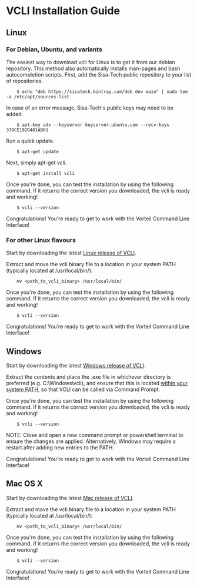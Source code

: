 # VCLI Installation Guide

## Linux

### For Debian, Ubuntu, and variants

The easiest way to download vcli for Linux is to get it from our debian repository. This method also automatically installs man-pages and bash autocompletion scripts.
First, add the Sisa-Tech public repository to your list of repositories.

		$ echo "deb https://sisatech.bintray.com/deb dev main" | sudo tee -a /etc/apt/sources.list
In case of an error message, Sisa-Tech's public keys may need to be added.

		$ apt-key adv --keyserver keyserver.ubuntu.com --recv-keys 379CE192D401AB61
Run a quick update.

		$ apt-get update
Next, simply apt-get vcli.

		$ apt-get install vcli
Once you're done, you can test the installation by using the following command. If it returns the correct version you downloaded, the vcli is ready and working!

		$ vcli --version
Congratulations! You're ready to get to work with the Vorteil Command Line Interface!

### For other Linux flavours

Start by downloading the latest [Linux release of VCLI](https://github.com/sisatech/vcli/releases).

Extract and move the vcli binary file to a location in your system PATH (typically located at /usr/local/bin/):

		mv <path_to_vcli_binary> /usr/local/bin/
Once you're done, you can test the installation by using the following command. If it returns the correct version you downloaded, the vcli is ready and working!

		$ vcli --version
Congratulations! You’re ready to get to work with the Vorteil Command Line Interface!


## Windows

Start by downloading the latest [Windows release of VCLI](https://github.com/sisatech/vcli/releases).

Extract the contents and place the .exe file in whichever directory is preferred (e.g. C:\Windows\vcli\), and ensure that this is located [within your system PATH](https://www.howtogeek.com/118594/how-to-edit-your-system-path-for-easy-command-line-access/), so that VCLI can be called via Command Prompt.

Once you're done, you can test the installation by using the following command. If it returns the correct version you downloaded, the vcli is ready and working!

		$ vcli --version
NOTE: Close and open a new command prompt or powershell terminal to ensure the changes are applied. Alternatively, Windows may require a restart after adding new entries to the PATH.

Congratulations! You're ready to get to work with the Vorteil Command Line Interface!


## Mac OS X


Start by downloading the latest [Mac release of VCLI](https://github.com/sisatech/vcli/releases).

Extract and move the vcli binary file to a location in your system PATH (typically located at /usr/local/bin/):

		mv <path_to_vcli_binary> /usr/local/bin/
Once you're done, you can test the installation by using the following command. If it returns the correct version you downloaded, the vcli is ready and working!

		$ vcli --version
Congratulations! You’re ready to get to work with the Vorteil Command Line Interface!
